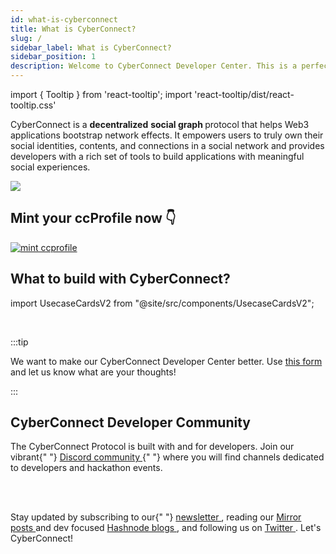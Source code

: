 ```yaml
---
id: what-is-cyberconnect
title: What is CyberConnect?
slug: /
sidebar_label: What is CyberConnect?
sidebar_position: 1
description: Welcome to CyberConnect Developer Center. This is a perfect space for you to learn about the CyberConnect Protocol, get inspired, and start building meaningful social experiences for users.
---
```


import { Tooltip } from 'react-tooltip';
import 'react-tooltip/dist/react-tooltip.css'


<Tooltip anchorId="social-graph" content="Social graphs describe relationships on the Internet, making them a representation of the social system online" />

CyberConnect is a **decentralized** <strong id="social-graph" class="boxBorder"> social graph  </strong> protocol that helps Web3 applications bootstrap network effects. It empowers users to truly own their social identities, contents, and connections in a social network and provides developers with a rich set of tools to build applications with meaningful social experiences.


<div class="side-by-side-images" >
<div>
<img src="/img/v2/ccProfile_prerequisite.png"/>
</div>
<div>
<h2>Mint your ccProfile now 👇</h2>
<a href="https://cc.me/mint">
<img src="/img/v2/card.svg" alt="mint ccprofile" align="center" />
</a>
</div>
</div>





## What to build with CyberConnect?

import UsecaseCardsV2 from "@site/src/components/UsecaseCardsV2";

<UsecaseCardsV2 />

<br/>

:::tip

We want to make our CyberConnect Developer Center better. Use [this form](https://9txmc3wk3bc.typeform.com/to/Oapbu1SX) and let us know what are your thoughts!

:::

<div className="welcomeCard">
    <h2 className="anchor" id="cyberconnect-developer-community">
        CyberConnect Developer Community
        <a
            className="hash-link"
            href="#cyberconnect-developer-community"
            title="Direct link to heading"></a>
    </h2>
    <p>
        The CyberConnect Protocol is built with and for developers. Join our vibrant{" "}
        <a
            href="https://discord.com/invite/cUc8VRGmPs"
            target="_blank"
            rel="noopener noreferrer">
            Discord community
        </a>{" "}
        where you will find channels dedicated to developers and hackathon events.
    </p>
    <br></br>
    <p>
    Stay updated by subscribing to our{" "}
        <a
            href="https://www.getrevue.co/profile/cyberconnect"
            target="_blank"
            rel="noopener noreferrer">
            newsletter
        </a>
        , reading our <a
            href="https://mirror.xyz/cyberlab.eth"
            target="_blank"
            rel="noopener noreferrer">
            Mirror posts 
        </a> and dev focused <a
            href="https://cyberconnect.hashnode.dev/"
            target="_blank"
            rel="noopener noreferrer">
            Hashnode blogs
        </a>, and following us on <a
            href="https://twitter.com/CyberConnectHQ"
            target="_blank"
            rel="noopener noreferrer">
            Twitter
        </a>. Let's CyberConnect!
    </p>
</div>

